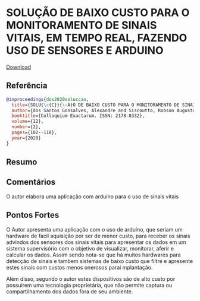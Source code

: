 # SOLUÇÃO DE BAIXO CUSTO PARA O MONITORAMENTO DE SINAIS VITAIS, EM TEMPO REAL, FAZENDO USO DE SENSORES E ARDUINO

[Download](https://journal.unoeste.br/index.php/ce/article/view/3817/3089)


## Referência
```bibtex
@inproceedings{dos2020soluccao,
  title={SOLU{\c{C}}{\~A}O DE BAIXO CUSTO PARA O MONITORAMENTO DE SINAIS VITAIS, EM TEMPO REAL, FAZENDO USO DE SENSORES E ARDUINO},
  author={dos Santos Gonsalves, Alexandre and Siscoutto, Robson Augusto},
  booktitle={Colloquium Exactarum. ISSN: 2178-8332},
  volume={12},
  number={2},
  pages={102--118},
  year={2020}
}
```

## Resumo




## Comentários
O autor elabora uma aplicação com arduíno para o uso de sinais vitais

## Pontos Fortes

O Autor apresenta uma aplicação com o uso de arduíno, que seriam um hardware de facil aquisição por ser de menor custo, para receber os sinais advindos dos sensores dos sinais vitais para apresentar os dados em um sistema supervisório com o objetivo de visualizar, monitorar, aferir e calcular os dados. Assim sendo nota-se que há muitos hardwares para detecção de sinais e tambem sistemas de baixo custo que filtre e apresente estes sinais com custos menos onerosos parai mplantação.


Além disso, segundo o autor estes dispositivos são de alto custo por possuírem uma tecnologia proprietária, que não permite captura ou compartilhamento dos dados fora de seu ambiente.